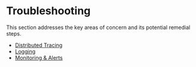 # Troubleshooting

This section addresses the key areas of concern and its potential remedial steps.

* [Distributed Tracing](distributed-tracing.md)
* [Logging](logging.md)
* [Monitoring & Alerts](monitoring.md)

